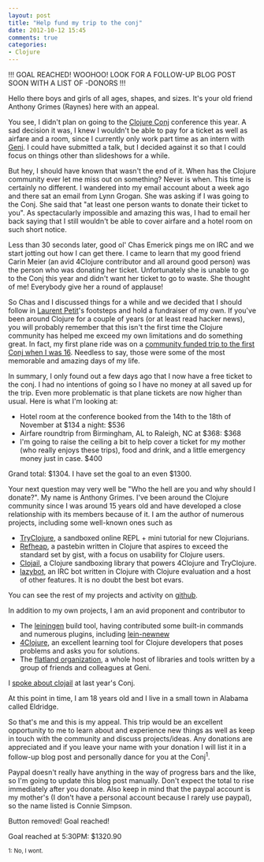 ```yaml
---
layout: post
title: "Help fund my trip to the conj"
date: 2012-10-12 15:45
comments: true
categories: 
- Clojure
---
```

!!! GOAL REACHED! WOOHOO! LOOK FOR A FOLLOW-UP BLOG POST SOON WITH A LIST OF
-DONORS !!!

Hello there boys and girls of all ages, shapes, and sizes. It's your old friend
Anthony Grimes (Raynes) here with an appeal.

You see, I didn't plan on going to the [Clojure Conj](http://clojure-conj.org) 
conference this year. A sad decision it was, I knew I wouldn't be able to pay
for a ticket as well as airfare and a room, since I currently only work part
time as an intern with [Geni](http://geni.com). I could have submitted a talk,
but I decided against it so that I could focus on things other than slideshows
for a while.

But hey, I should have known that wasn't the end of it. When has the Clojure
community ever let me miss out on something? Never is when. This time is
certainly no different. I wandered into my email account about a week ago and
there sat an email from Lynn Grogan. She was asking if I was going to the
Conj. She said that "at least one person wants to donate their ticket to
you". As spectacularly impossible and amazing this was, I had to email her back
saying that I still wouldn't be able to cover airfare and a hotel room on such
short notice.

Less than 30 seconds later, good ol' Chas Emerick pings me on IRC and we start
jotting out how I can get there. I came to learn that my good friend Carin Meier
(an avid 4Clojure contributor and all around good person) was the person who was
donating her ticket. Unfortunately she is unable to go to the Conj this year and
didn't want her ticket to go to waste. She thought of me! Everybody give her a
round of applause!

So Chas and I discussed things for a while and we decided that I should follow
in
[Laurent Petit](http://code.google.com/p/counterclockwise/wiki/ConjTripFunding)'s
footsteps and hold a fundraiser of my own. If you've been around Clojure for a
couple of years (or at least read hacker news), you will probably remember that
this isn't the first time the Clojure community has helped me exceed my own
limitations and do something great. In fact, my first plane ride was on a
[community funded trip to the first Conj when I was 16](http://cemerick.com/2010/09/10/a-clojure-scholarship-lets-send-raynes-to-the-conj/). Needless
to say, those were some of the most memorable and amazing days of my life.

In summary, I only found out a few days ago that I now have a free ticket to the
conj. I had no intentions of going so I have no money at all saved up for the
trip. Even more problematic is that plane tickets are now higher than
usual. Here is what I'm looking at:

* Hotel room at the conference booked from the 14th to the 18th of November at
  $134 a night: $536
* Airfare roundtrip from Birmingham, AL to Raleigh, NC at $368: $368
* I'm going to raise the ceiling a bit to help cover a ticket for my mother (who
  really enjoys these trips), food and drink, and a little emergency money just
  in case. $400
  
Grand total: $1304. I have set the goal to an even $1300.

Your next question may very well be "Who the hell are you and why should I
donate?". My name is Anthony Grimes. I've been around the Clojure community
since I was around 15 years old and have developed a close relationship with its
members because of it. I am the author of numerous projects, including some
well-known ones such as

* [TryClojure](http://tryclj.com), a sandboxed online REPL + mini tutorial for
  new Clojurians.
* [Refheap](https://www.refheap.com), a pastebin written in Clojure that aspires
  to exceed the standard set by gist, with a focus on usability for Clojure
  users.
* [Clojail](https://github.com/flatland/clojail), a Clojure sandboxing library
  that powers 4Clojure and TryClojure.
* [lazybot](https://github.com/flatland/lazybot), an IRC bot written in Clojure
  with Clojure evaluation and a host of other features. It is no doubt the best
  bot evars.
  
You can see the rest of my projects and activity on
[github](https://github.com/Raynes).

In addition to my own projects, I am an avid proponent and contributor to

* The [leiningen](https://github.com/technomancy/leiningen) build tool, having
  contributed some built-in commands and numerous plugins, including
  [lein-newnew](https://github.com/Raynes/lein-newnew)
* [4Clojure](http://4clojure.com), an excellent learning tool for Clojure
  developers that poses problems and asks you for solutions.
* The [flatland organization](https://github.com/flatland), a whole host of
  libraries and tools written by a group of friends and colleagues at Geni.
  
I
[spoke about clojail](http://blip.tv/clojure/anthony-grimes-clojail-life-in-the-clojure-prison-5919720)
at last year's Conj.
  
At this point in time, I am 18 years old and I live in a small town in Alabama
called Eldridge.

So that's me and this is my appeal. This trip would be an excellent opportunity
to me to learn about and experience new things as well as keep in touch with the
community and discuss projects/ideas. Any donations are appreciated and if you
leave your name with your donation I will list it in a follow-up blog post and
personally dance for you at the Conj<sup>1</sup>.

Paypal doesn't really have anything in the way of progress bars and the like, so
I'm going to update this blog post manually. Don't expect the total to rise
immediately after you donate. Also keep in mind that the paypal account is my
mother's (I don't have a personal account because I rarely use paypal), so the
name listed is Connie Simpson.

Button removed! Goal reached!

Goal reached at 5:30PM: $1320.90

<sub>1: No, I wont.</sub>
